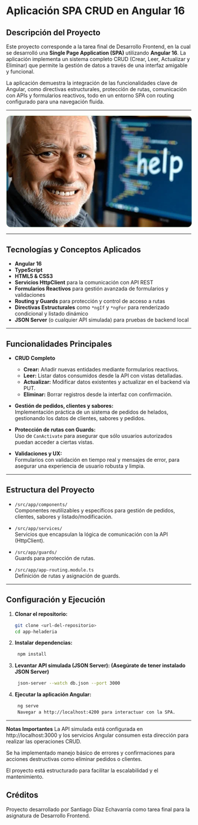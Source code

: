 # Aplicación SPA CRUD en Angular 16

## Descripción del Proyecto

Este proyecto corresponde a la tarea final de Desarrollo Frontend, en la cual se desarrolló una **Single Page Application (SPA)** utilizando **Angular 16**. La aplicación implementa un sistema completo CRUD (Crear, Leer, Actualizar y Eliminar) que permite la gestión de datos a través de una interfaz amigable y funcional.

La aplicación demuestra la integración de las funcionalidades clave de Angular, como directivas estructurales, protección de rutas, comunicación con APIs y formularios reactivos, todo en un entorno SPA con routing configurado para una navegación fluida.

---
<div align="center">
  <img src="src/assets/lol.png" width="600" style="border-radius: 12px; border: 1px solid #e0f7e0;"/>
</div>

---


## Tecnologías y Conceptos Aplicados

- **Angular 16**  
- **TypeScript**  
- **HTML5 & CSS3**  
- **Servicios HttpClient** para la comunicación con API REST  
- **Formularios Reactivos** para gestión avanzada de formularios y validaciones  
- **Routing y Guards** para protección y control de acceso a rutas  
- **Directivas Estructurales** como `*ngIf` y `*ngFor` para renderizado condicional y listado dinámico  
- **JSON Server** (o cualquier API simulada) para pruebas de backend local  

---

## Funcionalidades Principales

- **CRUD Completo**  
  - **Crear:** Añadir nuevas entidades mediante formularios reactivos.  
  - **Leer:** Listar datos consumidos desde la API con vistas detalladas.  
  - **Actualizar:** Modificar datos existentes y actualizar en el backend vía PUT.  
  - **Eliminar:** Borrar registros desde la interfaz con confirmación.  

- **Gestión de pedidos, clientes y sabores:**  
  Implementación práctica de un sistema de pedidos de helados, gestionando los datos de clientes, sabores y pedidos.

- **Protección de rutas con Guards:**  
  Uso de `CanActivate` para asegurar que sólo usuarios autorizados puedan acceder a ciertas vistas.

- **Validaciones y UX:**  
  Formularios con validación en tiempo real y mensajes de error, para asegurar una experiencia de usuario robusta y limpia.

---

## Estructura del Proyecto

- `/src/app/components/`  
  Componentes reutilizables y específicos para gestión de pedidos, clientes, sabores y listado/modificación.

- `/src/app/services/`  
  Servicios que encapsulan la lógica de comunicación con la API (HttpClient).

- `/src/app/guards/`  
  Guards para protección de rutas.

- `/src/app/app-routing.module.ts`  
  Definición de rutas y asignación de guards.

---

## Configuración y Ejecución

1. **Clonar el repositorio:**  
   ```bash
   git clone <url-del-repositorio>
   cd app-heladeria

2. **Instalar dependencias:**

   ```bash
    npm install

3. **Levantar API simulada (JSON Server):
    (Asegúrate de tener instalado JSON Server)**

   ```bash
    json-server --watch db.json --port 3000

4. **Ejecutar la aplicación Angular:**

   ```bash
    ng serve
    Navegar a http://localhost:4200 para interactuar con la SPA.

---
**Notas Importantes**
La API simulada está configurada en http://localhost:3000 y los servicios Angular consumen esta dirección para realizar las operaciones CRUD.

Se ha implementado manejo básico de errores y confirmaciones para acciones destructivas como eliminar pedidos o clientes.

El proyecto está estructurado para facilitar la escalabilidad y el mantenimiento.

Créditos
---
Proyecto desarrollado por Santiago Díaz Echavarría como tarea final para la asignatura de Desarrollo Frontend.






